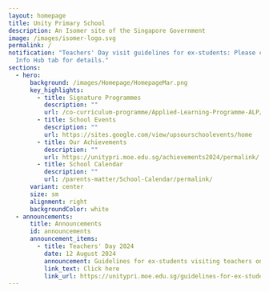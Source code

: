 ```yaml
---
layout: homepage
title: Unity Primary School
description: An Isomer site of the Singapore Government
image: /images/isomer-logo.svg
permalink: /
notification: "Teachers' Day visit guidelines for ex-students: Please check the
  Info Hub tab for details."
sections:
  - hero:
      background: /images/Homepage/HomepageMar.png
      key_highlights:
        - title: Signature Programmes
          description: ""
          url: /co-curriculum-programme/Applied-Learning-Programme-ALP/permalink/
        - title: School Events
          description: ""
          url: https://sites.google.com/view/upsourschoolevents/home
        - title: Our Achievements
          description: ""
          url: https://unitypri.moe.edu.sg/achievements2024/permalink/
        - title: School Calendar
          description: ""
          url: /parents-matter/School-Calendar/permalink/
      variant: center
      size: sm
      alignment: right
      backgroundColor: white
  - announcements:
      title: Announcements
      id: announcements
      announcement_items:
        - title: Teachers' Day 2024
          date: 12 August 2024
          announcement: Guidelines for ex-students visiting teachers on Teachers' Day
          link_text: Click here
          link_url: https://unitypri.moe.edu.sg/guidelines-for-ex-students/
---
```

